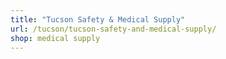 ```yaml
---
title: "Tucson Safety & Medical Supply"
url: /tucson/tucson-safety-and-medical-supply/
shop: medical supply
---
```


